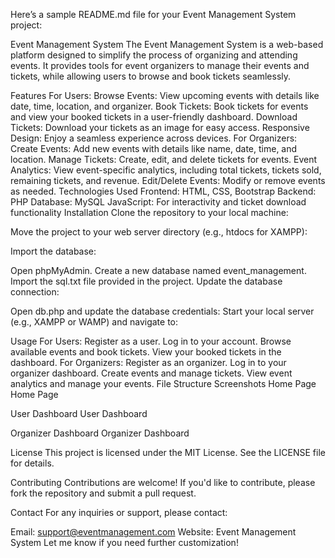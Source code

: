 Here’s a sample README.md file for your Event Management System project:

Event Management System
The Event Management System is a web-based platform designed to simplify the process of organizing and attending events. It provides tools for event organizers to manage their events and tickets, while allowing users to browse and book tickets seamlessly.

Features
For Users:
Browse Events: View upcoming events with details like date, time, location, and organizer.
Book Tickets: Book tickets for events and view your booked tickets in a user-friendly dashboard.
Download Tickets: Download your tickets as an image for easy access.
Responsive Design: Enjoy a seamless experience across devices.
For Organizers:
Create Events: Add new events with details like name, date, time, and location.
Manage Tickets: Create, edit, and delete tickets for events.
Event Analytics: View event-specific analytics, including total tickets, tickets sold, remaining tickets, and revenue.
Edit/Delete Events: Modify or remove events as needed.
Technologies Used
Frontend: HTML, CSS, Bootstrap
Backend: PHP
Database: MySQL
JavaScript: For interactivity and ticket download functionality
Installation
Clone the repository to your local machine:

Move the project to your web server directory (e.g., htdocs for XAMPP):

Import the database:

Open phpMyAdmin.
Create a new database named event_management.
Import the sql.txt file provided in the project.
Update the database connection:

Open db.php and update the database credentials:
Start your local server (e.g., XAMPP or WAMP) and navigate to:

Usage
For Users:
Register as a user.
Log in to your account.
Browse available events and book tickets.
View your booked tickets in the dashboard.
For Organizers:
Register as an organizer.
Log in to your organizer dashboard.
Create events and manage tickets.
View event analytics and manage your events.
File Structure
Screenshots
Home Page
Home Page

User Dashboard
User Dashboard

Organizer Dashboard
Organizer Dashboard

License
This project is licensed under the MIT License. See the LICENSE file for details.

Contributing
Contributions are welcome! If you'd like to contribute, please fork the repository and submit a pull request.

Contact
For any inquiries or support, please contact:

Email: support@eventmanagement.com
Website: Event Management System
Let me know if you need further customization!

